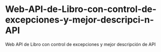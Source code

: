 # Web-API-de-Libro-con-control-de-excepciones-y-mejor-descripci-n-API
Web API de Libro con control de excepciones y mejor descripción de API

